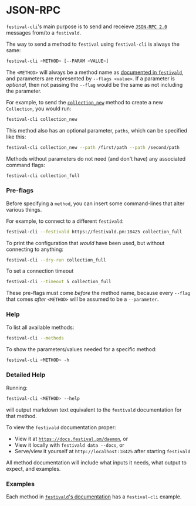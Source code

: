# JSON-RPC
`festival-cli`'s main purpose is to send and receieve [`JSON-RPC 2.0`](https://www.jsonrpc.org/specification) messages from/to a `festivald`.

The way to send a method to `festival` using `festival-cli` is always the same:
```bash
festival-cli <METHOD> [--PARAM <VALUE>]
```
The `<METHOD>` will always be a method name as [documented in `festivald`](https://docs.festival.pm/daemon/json-rpc/json-rpc.html), and parameters are represented by `--flags <value>`. If a parameter is _optional_, then not passing the `--flag` would be the same as not including the parameter.

For example, to send the [`collection_new`](https://docs.festival.pm/daemon/json-rpc/collection/collection_new.html) method to create a new `Collection`, you would run:
```bash
festival-cli collection_new
```
This method also has an optional parameter, `paths`, which can be specified like this:
```bash
festival-cli collection_new --path /first/path --path /second/path
```

Methods without parameters do not need (and don't have) any associated command flags:
```bash
festival-cli collection_full
```

### Pre-flags
Before specifying a `method`, you can insert some command-lines that alter various things.

For example, to connect to a different `festivald`:
```bash
festival-cli --festivald https://festivald.pm:18425 collection_full
```
To print the configuration that _would_ have been used, but without connecting to anything:
```bash
festival-cli --dry-run collection_full
```
To set a connection timeout
```bash
festival-cli --timeout 5 collection_full
```

These pre-flags must come _before_ the method name, because every `--flag` that comes _after_ `<METHOD>` will be assumed to be a `--parameter`.

### Help
To list all available methods:
```bash
festival-cli --methods
```
To show the parameters/values needed for a specific method:
```bash
festival-cli <METHOD> -h
```

### Detailed Help
Running:
```bash
festival-cli <METHOD> --help
```
will output markdown text equivalent to the `festivald` documentation for that method.

To view the `festivald` documentation proper:
- View it at [`https://docs.festival.pm/daemon`](https://docs.festival.pm/daemon), or
- View it locally with `festivald data --docs`, or
- Serve/view it yourself at `http://localhost:18425` after starting `festivald`

All method documentation will include what inputs it needs, what output to expect, and examples.

### Examples
Each method in [`festivald`'s documentation](https://docs.festival.pm/daemon/json-rpc/json-rpc.html) has a `festival-cli` example.
